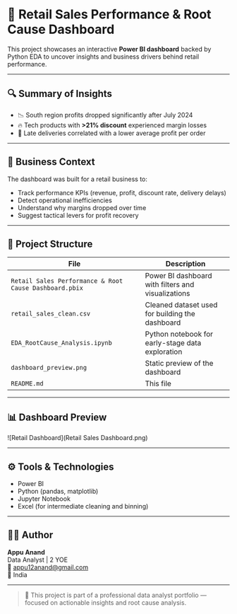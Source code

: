 # 🧾 Retail Sales Performance & Root Cause Dashboard

This project showcases an interactive **Power BI dashboard** backed by Python EDA to uncover insights and business drivers behind retail performance.

---

## 🔍 Summary of Insights

- 📉 South region profits dropped significantly after July 2024
- 🔥 Tech products with **>21% discount** experienced margin losses
- 🚚 Late deliveries correlated with a lower average profit per order

---

## 💼 Business Context

The dashboard was built for a retail business to:
- Track performance KPIs (revenue, profit, discount rate, delivery delays)
- Detect operational inefficiencies
- Understand why margins dropped over time
- Suggest tactical levers for profit recovery

---

## 📁 Project Structure

| File | Description |
|------|-------------|
| `Retail Sales Performance & Root Cause Dashboard.pbix` | Power BI dashboard with filters and visualizations |
| `retail_sales_clean.csv` | Cleaned dataset used for building the dashboard |
| `EDA_RootCause_Analysis.ipynb` | Python notebook for early-stage data exploration |
| `dashboard_preview.png` | Static preview of the dashboard |
| `README.md` | This file |

---

## 📊 Dashboard Preview

![Retail Dashboard](Retail Sales Dashboard.png)

---

## ⚙️ Tools & Technologies

- Power BI
- Python (pandas, matplotlib)
- Jupyter Notebook
- Excel (for intermediate cleaning and binning)

---

## 👨‍💻 Author

**Appu Anand**  
Data Analyst | 2 YOE  
📧 appu12anand@gmail.com  
📍 India

---

> 🧠 This project is part of a professional data analyst portfolio — focused on actionable insights and root cause analysis.

